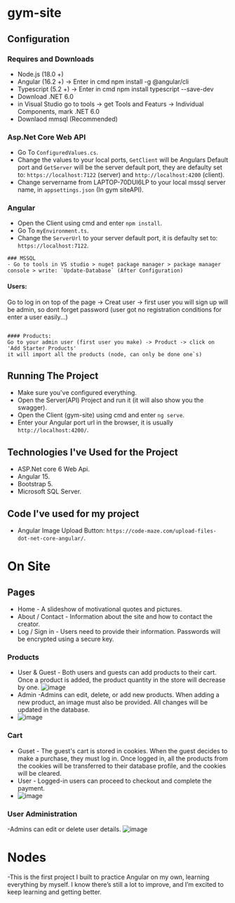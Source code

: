 # gym-site


## Configuration
### Requires and Downloads
- Node.js (18.0 +)
- Angular (16.2 +) -> Enter in cmd npm install -g @angular/cli
- Typescript (5.2 +) -> Enter in cmd npm install typescript --save-dev
- Download .NET 6.0
- in Visual Studio go to tools -> get Tools and Featurs -> Individual Components, mark .NET 6.0
- Downlaod mmsql (Recommended)
  
### Asp.Net Core Web API
- Go To `ConfiguredValues.cs`.
- Change the values to your local ports, `GetClient` will be Angulars Default port and `GetServer` will be the server default port, they are defaulty set to: `https://localhost:7122` (server) and `http://localhost:4200` (client).
- Change servername from LAPTOP-70DUI6LP to your local mssql server name, in `appsettings.json` (In gym siteAPI).


### Angular
- Open the Client using cmd and enter `npm install`.
- Go To `myEnvironment.ts`.
- Change the `ServerUrl` to your server default port, it is defaulty set to: `https://localhost:7122`.


```
### MSSQL
- Go to tools in VS studio > nuget package manager > package manager console > write: `Update-Database` (After Configuration)

```
#### Users:
Go to log in on top of the page -> Creat user -> first user you will sign up will be admin, so dont forget password
(user got no registration conditions for enter a user easily...)
```

#### Products:
Go to your admin user (first user you make) -> Product -> click on 'Add Starter Products'
it will import all the products (node, can only be done one`s)

```


## Running The Project
- Make sure you've configured everything.
- Open the Server(API) Project and run it (it will also show you the swagger).
- Open the Client (gym-site) using cmd and enter `ng serve`.
- Enter your Angular port url in the browser, it is usually `http://localhost:4200/`.

## Technologies I've Used for the Project
- ASP.Net core 6 Web Api.
- Angular 15.
- Bootstrap 5.
- Microsoft SQL Server.

## Code I've used for my project
- Angular Image Upload Button: `https://code-maze.com/upload-files-dot-net-core-angular/`.



# On Site
## Pages
- Home - A slideshow of motivational quotes and pictures.
- About / Contact - Information about the site and how to contact the creator.
- Log / Sign in - Users need to provide their information. Passwords will be encrypted using a secure key.
### Products
- User & Guest - Both users and guests can add products to their cart. Once a product is added, the product quantity in the store will decrease by one.
![image](https://github.com/user-attachments/assets/f2a60396-7d3b-47a4-915f-9cd7237ffd09)
- Admin -Admins can edit, delete, or add new products. When adding a new product, an image must also be provided. All changes will be updated in the database.
- ![image](https://github.com/user-attachments/assets/6c84d824-99f4-4334-9417-1d9729a2dd7a)

### Cart
- Guset - The guest's cart is stored in cookies. When the guest decides to make a purchase, they must log in. Once logged in, all the products from the cookies will be transferred to their database profile, and the cookies will be cleared.
- User - Logged-in users can proceed to checkout and complete the payment.
- ![image](https://github.com/user-attachments/assets/842d7e90-568d-4780-911b-aa6f4b184892)
### User Administration
-Admins can edit or delete user details.
![image](https://github.com/user-attachments/assets/8bc8b059-71ed-4ccc-b6ad-3e48cbde1cae)

# Nodes
-This is the first project I built to practice Angular on my own, learning everything by myself. I know there’s still a lot to improve, and I’m excited to keep learning and getting better.






